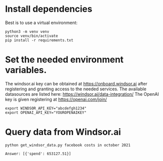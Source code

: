 # Install dependencies

Best is to use a virtual environment:
```
python3 -m venv venv
source venv/bin/activate
pip install -r requirements.txt
```

# Set the needed environment variables. 

The windsor.ai key can be obtained at https://onboard.windsor.ai after registering and granting access to the needed services.  The available datasources are listed here: https://windsor.ai/data-integration/
The OpenAI key is given registering at https://openai.com/join/
```
export WINDSOR_API_KEY="abcdefgh1234"
export OPENAI_API_KEY="YOUROPENAIKEY"
```
    
# Query data from Windsor.ai

```
python get_windsor_data.py facebook costs in october 2021 
```
```
Answer: [{'spend': 653127.51}]
```